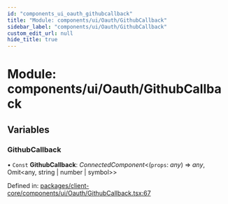 ```yaml
---
id: "components_ui_oauth_githubcallback"
title: "Module: components/ui/Oauth/GithubCallback"
sidebar_label: "components/ui/Oauth/GithubCallback"
custom_edit_url: null
hide_title: true
---
```


# Module: components/ui/Oauth/GithubCallback

## Variables

### GithubCallback

• `Const` **GithubCallback**: *ConnectedComponent*<(`props`: *any*) => *any*, Omit<any, string \| number \| symbol\>\>

Defined in: [packages/client-core/components/ui/Oauth/GithubCallback.tsx:67](https://github.com/xr3ngine/xr3ngine/blob/56376a778/packages/client-core/components/ui/Oauth/GithubCallback.tsx#L67)
